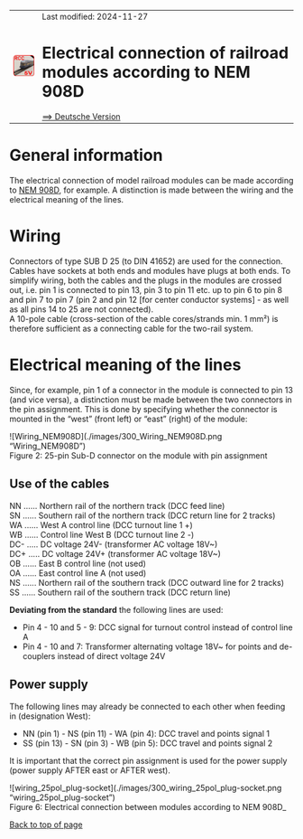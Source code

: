 <table><tr><td><img src="../../images/RCC5V_Logo_96.png"></img></td><td>
Last modified: 2024-11-27 <a name="up"></a><br>   
<h1>Electrical connection of railroad modules according to NEM 908D</h1>
<a href="LIESMICH.md">==> Deutsche Version</a>&nbsp; &nbsp; &nbsp; 
</td></tr></table>   

# General information
The electrical connection of model railroad modules can be made according to [NEM 908D](https://www.morop.eu/downloads/nem/de/nem908D_d.pdf), for example. A distinction is made between the wiring and the electrical meaning of the lines.

# Wiring
Connectors of type SUB D 25 (to DIN 41652) are used for the connection. Cables have sockets at both ends and modules have plugs at both ends. To simplify wiring, both the cables and the plugs in the modules are crossed out, i.e. pin 1 is connected to pin 13, pin 3 to pin 11 etc. up to pin 6 to pin 8 and pin 7 to pin 7 (pin 2 and pin 12 [for center conductor systems] - as well as all pins 14 to 25 are not connected).   
A 10-pole cable (cross-section of the cable cores/strands min. 1 mm²) is therefore sufficient as a connecting cable for the two-rail system.   

# Electrical meaning of the lines
Since, for example, pin 1 of a connector in the module is connected to pin 13 (and vice versa), a distinction must be made between the two connectors in the pin assignment. This is done by specifying whether the connector is mounted in the “west” (front left) or “east” (right) of the module:   

![Wiring_NEM908D](./images/300_Wiring_NEM908D.png “Wiring_NEM908D”)   
Figure 2: 25-pin Sub-D connector on the module with pin assignment   

## Use of the cables
NN ...... Northern rail of the northern track (DCC feed line)   
SN ...... Southern rail of the northern track (DCC return line for 2 tracks)   
WA ...... West A control line (DCC turnout line 1 +)   
WB ...... Control line West B (DCC turnout line 2 -)   
DC- ..... DC voltage 24V- (transformer AC voltage 18V~)   
DC+ ..... DC voltage 24V+ (transformer AC voltage 18V~)   
OB ...... East B control line (not used)   
OA ...... East control line A (not used)   
NS ...... Northern rail of the southern track (DCC outward line for 2 tracks)   
SS ...... Southern rail of the southern track (DCC return line)   

__Deviating from the standard__ the following lines are used:   
* Pin 4 - 10 and 5 - 9: DCC signal for turnout control instead of control line A   
* Pin 4 - 10 and 7: Transformer alternating voltage 18V~ for points and de-couplers instead of direct voltage 24V   

## Power supply
The following lines may already be connected to each other when feeding in (designation West):   
* NN (pin 1) - NS (pin 11) - WA (pin 4): 	DCC travel and points signal 1   
* SS (pin 13) - SN (pin 3) - WB (pin 5): 	DCC travel and points signal 2   

It is important that the correct pin assignment is used for the power supply (power supply AFTER east or AFTER west).   

![wiring_25pol_plug-socket](./images/300_wiring_25pol_plug-socket.png “wiring_25pol_plug-socket”)   
Figure 6: Electrical connection between modules according to NEM 908D_   

[Back to top of page](#up)